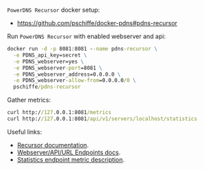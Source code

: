 `PowerDNS Recursor` docker setup:

-   https://github.com/pschiffe/docker-pdns#pdns-recursor

Run `PowerDNS Recursor` with enabled webserver and api:

```cmd
docker run -d -p 8081:8081 --name pdns-recursor \
  -e PDNS_api_key=secret \
  -e PDNS_webserver=yes \
  -e PDNS_webserver-port=8081 \
  -e PDNS_webserver_address=0.0.0.0 \
  -e PDNS_webserver-allow-from=0.0.0.0/0 \
  pschiffe/pdns-recursor
```

Gather metrics:

```cmd
curl http://127.0.0.1:8081/metrics
curl http://127.0.0.1:8081/api/v1/servers/localhost/statistics
```

Useful links:
-   [Recursor documentation](https://doc.powerdns.com/recursor/).
-   [Webserver/API/URL Endpoints docs](https://doc.powerdns.com/recursor/http-api/index.html).
-   [Statistics endpoint metric description](https://doc.powerdns.com/recursor/metrics.html#metricnames).
